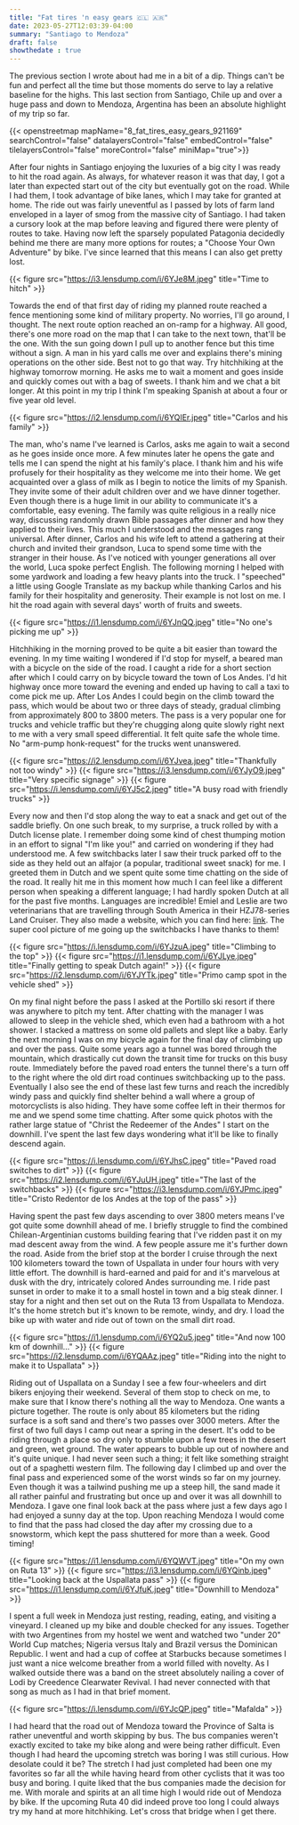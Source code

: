 ```yaml
---
title: "Fat tires 'n easy gears 🇨🇱 🇦🇷"
date: 2023-05-27T12:03:39-04:00
summary: "Santiago to Mendoza"
draft: false
showthedate : true
---
```


The previous section I wrote about had me in a bit of a dip. Things can't be fun and perfect all the time but those moments do serve to lay a relative baseline for the highs. This last section from Santiago, Chile up and over a huge pass and down to Mendoza, Argentina has been an absolute highlight of my trip so far.

{{< openstreetmap mapName="8_fat_tires_easy_gears_921169"  searchControl="false" datalayersControl="false" embedControl="false" tilelayersControl="false" moreControl="false" miniMap="true">}}

After four nights in Santiago enjoying the luxuries of a big city I was ready to hit the road again. As always, for whatever reason it was that day, I got a later than expected start out of the city but eventually got on the road. While I had them, I took advantage of bike lanes, which I may take for granted at home. The ride out was fairly uneventful as I passed by lots of farm land enveloped in a layer of smog from the massive city of Santiago. I had taken a cursory look at the map before leaving and figured there were plenty of routes to take. Having now left the sparsely populated Patagonia decidedly behind me there are many more options for routes; a "Choose Your Own Adventure" by bike. I've since learned that this means I can also get pretty lost.

{{< figure src="https://i3.lensdump.com/i/6YJe8M.jpeg" title="Time to hitch" >}}

Towards the end of that first day of riding my planned route reached a fence mentioning some kind of military property. No worries, I'll go around, I thought. The next route option reached an on-ramp for a highway. All good, there's one more road on the map that I can take to the next town, that'll be the one. With the sun going down I pull up to another fence but this time without a sign. A man in his yard calls me over and explains there's mining operations on the other side. Best not to go that way. Try hitchhiking at the highway tomorrow morning. He asks me to wait a moment and goes inside and quickly comes out with a bag of sweets. I thank him and we chat a bit longer. At this point in my trip I think I'm speaking Spanish at about a four or five year old level.

{{< figure src="https://i2.lensdump.com/i/6YQIEr.jpeg" title="Carlos and his family" >}}

The man, who's name I've learned is Carlos, asks me again to wait a second as he goes inside once more. A few minutes later he opens the gate and tells me I can spend the night at his family's place. I thank him and his wife profusely for their hospitality as they welcome me into their home. We get acquainted over a glass of milk as I begin to notice the limits of my Spanish. They invite some of their adult children over and we have dinner together. Even though there is a huge limit in our ability to communicate it's a comfortable, easy evening. The family was quite religious in a really nice way, discussing randomly drawn Bible passages after dinner and how they applied to their lives. This much I understood and the messages rang universal. After dinner, Carlos and his wife left to attend a gathering at their church and invited their grandson, Luca to spend some time with the stranger in their house. As I've noticed with younger generations all over the world, Luca spoke perfect English. The following morning I helped with some yardwork and loading a few heavy plants into the truck. I "speeched" a little using Google Translate as my backup while thanking Carlos and his family for their hospitality and generosity. Their example is not lost on me. I hit the road again with several days' worth of fruits and sweets. 

{{< figure src="https://i1.lensdump.com/i/6YJnQQ.jpeg" title="No one's picking me up" >}}

Hitchhiking in the morning proved to be quite a bit easier than toward the evening. In my time waiting I wondered if I'd stop for myself, a beared man with a bicycle on the side of the road. I caught a ride for a short section after which I could carry on by bicycle toward the town of Los Andes. I'd hit highway once more toward the evening and ended up having to call a taxi to come pick me up. After Los Andes I could begin on the climb toward the pass, which would be about two or three days of steady, gradual climbing from approximately 800 to 3800 meters. The pass is a very popular one for trucks and vehicle traffic but they're chugging along quite slowly right next to me with a very small speed differential. It felt quite safe the whole time. No "arm-pump honk-request" for the trucks went unanswered.

{{< figure src="https://i2.lensdump.com/i/6YJvea.jpeg" title="Thankfully not too windy" >}}
{{< figure src="https://i3.lensdump.com/i/6YJyO9.jpeg" title="Very specific signage" >}}
{{< figure src="https://i.lensdump.com/i/6YJ5c2.jpeg" title="A busy road with friendly trucks" >}}

Every now and then I'd stop along the way to eat a snack and get out of the saddle briefly. On one such break, to my surprise, a truck rolled by with a Dutch license plate. I remember doing some kind of chest thumping motion in an effort to signal "I'm like you!" and carried on wondering if they had understood me. A few switchbacks later I saw their truck parked off to the side as they held out an alfajor (a popular, traditional sweet snack) for me. I greeted them in Dutch and we spent quite some time chatting on the side of the road. It really hit me in this moment how much I can feel like a different person when speaking a different language; I had hardly spoken Dutch at all for the past five months. Languages are incredible! Emiel and Leslie are two veterinarians that are travelling through South America in their HZJ78-series Land Cruiser. They also made a website, which you can find here: [link](https://lcavontuur.nl). The super cool picture of me going up the switchbacks I have thanks to them!

{{< figure src="https://i.lensdump.com/i/6YJzuA.jpeg" title="Climbing to the top" >}}
{{< figure src="https://i1.lensdump.com/i/6YJLye.jpeg" title="Finally getting to speak Dutch again!" >}}
{{< figure src="https://i2.lensdump.com/i/6YJYTk.jpeg" title="Primo camp spot in the vehicle shed" >}}

On my final night before the pass I asked at the Portillo ski resort if there was anywhere to pitch my tent. After chatting with the manager I was allowed to sleep in the vehicle shed, which even had a bathroom with a hot shower. I stacked a mattress on some old pallets and slept like a baby. Early the next morning I was on my bicycle again for the final day of climbing up and over the pass. Quite some years ago a tunnel was bored through the mountain, which drastically cut down the transit time for trucks on this busy route. Immediately before the paved road enters the tunnel there's a turn off to the right where the old dirt road continues switchbacking up to the pass. Eventually I also see the end of these last few turns and reach the incredibly windy pass and quickly find shelter behind a wall where a group of motorcyclists is also hiding. They have some coffee left in their thermos for me and we spend some time chatting. After some quick photos with the rather large statue of "Christ the Redeemer of the Andes" I start on the downhill. I've spent the last few days wondering what it'll be like to finally descend again.

<!--{{< figure src="https://i1.lensdump.com/i/6YJo7x.jpeg" title="caption" >}}-->
{{< figure src="https://i.lensdump.com/i/6YJhsC.jpeg" title="Paved road switches to dirt" >}}
{{< figure src="https://i2.lensdump.com/i/6YJuUH.jpeg" title="The last of the switchbacks" >}}
{{< figure src="https://i3.lensdump.com/i/6YJPmc.jpeg" title="Cristo Redentor de los Andes at the top of the pass" >}}

Having spent the past few days ascending to over 3800 meters means I've got quite some downhill ahead of me. I briefly struggle to find the combined Chilean-Argentinian customs building fearing that I've ridden past it on my mad descent away from the wind. A few people assure me it's further down the road. Aside from the brief stop at the border I cruise through the next 100 kilometers toward the town of Uspallata in under four hours with very little effort. The downhill is hard-earned and paid for and it's marvelous at dusk with the dry, intricately colored Andes surrounding me. I ride past sunset in order to make it to a small hostel in town and a big steak dinner. I stay for a night and then set out on the Ruta 13 from Uspallata to Mendoza. It's the home stretch but it's known to be remote, windy, and dry. I load the bike up with water and ride out of town on the small dirt road.

{{< figure src="https://i1.lensdump.com/i/6YQ2u5.jpeg" title="And now 100 km of downhill..." >}}
{{< figure src="https://i2.lensdump.com/i/6YQAAz.jpeg" title="Riding into the night to make it to Uspallata" >}}

Riding out of Uspallata on a Sunday I see a few four-wheelers and dirt bikers enjoying their weekend. Several of them stop to check on me, to make sure that I know there's nothing all the way to Mendoza. One wants a picture together. The route is only about 85 kilometers but the riding surface is a soft sand and there's two passes over 3000 meters. After the first of two full days I camp out near a spring in the desert. It's odd to be riding through a place so dry only to stumble upon a few trees in the desert and green, wet ground. The water appears to bubble up out of nowhere and it's quite unique. I had never seen such a thing; it felt like something straight out of a spaghetti western film. The following day I climbed up and over the final pass and experienced some of the worst winds so far on my journey. Even though it was a tailwind pushing me up a steep hill, the sand made it all rather painful and frustrating but once up and over it was all downhill to Mendoza. I gave one final look back at the pass where just a few days ago I had enjoyed a sunny day at the top. Upon reaching Mendoza I would come to find that the pass had closed the day after my crossing due to a snowstorm, which kept the pass shuttered for more than a week. Good timing!

{{< figure src="https://i1.lensdump.com/i/6YQWVT.jpeg" title="On my own on Ruta 13" >}}
{{< figure src="https://i3.lensdump.com/i/6YQinb.jpeg" title="Looking back at the Uspallata pass" >}}
{{< figure src="https://i1.lensdump.com/i/6YJfuK.jpeg" title="Downhill to Mendoza" >}}

I spent a full week in Mendoza just resting, reading, eating, and visiting a vineyard. I cleaned up my bike and double checked for any issues. Together with two Argentines from my hostel we went and watched two "under 20" World Cup matches; Nigeria versus Italy and Brazil versus the Dominican Republic. I went and had a cup of coffee at Starbucks because sometimes I just want a nice welcome breather from a world filled with novelty. As I walked outside there was a band on the street absolutely nailing a cover of Lodi by Creedence Clearwater Revival. I had never connected with that song as much as I had in that brief moment. 

{{< figure src="https://i.lensdump.com/i/6YJcQP.jpeg" title="Mafalda" >}}

I had heard that the road out of Mendoza toward the Province of Salta is rather uneventful and worth skipping by bus. The bus companies weren't exactly excited to take my bike along and were being rather difficult. Even though I had heard the upcoming stretch was boring I was still curious. How desolate could it be? The stretch I had just completed had been one my favorites so far all the while having heard from other cyclists that it was too busy and boring. I quite liked that the bus companies made the decision for me. With morale and spirits at an all time high I would ride out of Mendoza by bike. If the upcoming Ruta 40 did indeed prove too long I could always try my hand at more hitchhiking. Let's cross that bridge when I get there.
